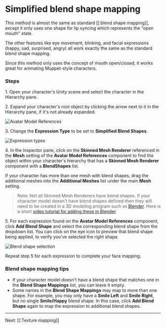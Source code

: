 # Simplified blend shape mapping

This method is almost the same as standard [[:blend shape mapping]], except it only uses one shape for lip syncing which represents the "open mouth" state.

The other features like eye movement, blinking, and facial expressions (happy, sad, surprised, angry) all work exactly the same as the standard blend shape mapping.

Since this method only uses the concept of mouth open/closed, it works great for animating Muppet-style characters.

### Steps

1\. Open your character's Unity scene and select the character in the Hierarchy pane.

2\. Expand your character's root object by clicking the arrow next to it in the Hierarchy pane, if it's not already expanded.

![Avatar Model References](https://www.flipsidexr.com/files/docs/screenshots/avatar-model-references.png)

3\. Change the **Expression Type** to be set to **Simplified Blend Shapes**.

![Expression types](https://www.flipsidexr.com/files/docs/screenshots/expression-types.png)

4\. In the Inspector pane, click on the **Skinned Mesh Renderer** referenced in the **Mesh** setting of the **Avatar Model References** component to find the object within your character's hierarchy that has a **Skinned Mesh Renderer** component with a **BlendShapes** list.

If your character has more than one mesh with blend shapes, drag the additional meshes into the **Additional Meshes** list under the main **Mesh** setting.

> Note: Not all Skinned Mesh Renderers have blend shapes. If your character model doesn't have blend shapes defined then they will need to be created in a 3D modeling program such as [Blender](https://www.blender.org/). Here is a short [video tutorial for adding these in Blender](https://www.youtube.com/watch?v=gDZcmAWL2jA).

5\. For each expression found on the **Avatar Model References** component, click **Add Blend Shape** and select the corresponding blend shape from the dropdown list. You can click on the eye icon to preview that blend shape being applied, to verify you've selected the right shape.

![Blend shape selection](https://www.flipsidexr.com/files/docs/screenshots/blend-shape-selection.png)

Repeat step 5 for each expression to complete your face mapping.

### Blend shape mapping tips

* If your character model doesn't have a blend shape that matches one in the **Blend Shape Mappings** list, you can leave it empty.
* Some names in the **Blend Shape Mappings** may map to more than one shape. For example, you may only have a **Smile Left** and **Smile Right**, but no single **Smile/Happy** blend shape. In this case, click **Add Blend Shape** again to map the expression to additional blend shapes.

---

Next: [[:Texture mapping]]
